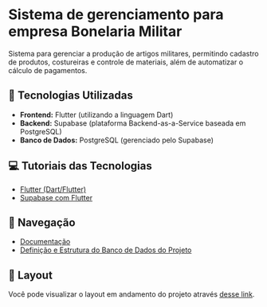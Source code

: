 # Sistema de gerenciamento para empresa Bonelaria Militar

Sistema para gerenciar a produção de artigos militares, permitindo cadastro de produtos, costureiras e controle de materiais, além de automatizar o cálculo de pagamentos.

## 🚀 Tecnologias Utilizadas

- **Frontend:** Flutter (utilizando a linguagem Dart)
- **Backend:** Supabase (plataforma Backend-as-a-Service baseada em PostgreSQL)
- **Banco de Dados:** PostgreSQL (gerenciado pelo Supabase)

## 💻 Tutoriais das Tecnologias

- [Flutter (Dart/Flutter)](https://www.youtube.com/playlist?list=PLMdYygf53DP5H-svtc_FFhXuentwmLCFH)
- [Supabase com Flutter](https://www.youtube.com/playlist?list=PL5S4mPUpp4OtkMf5LNDLXdTcAp1niHjoL)

## 📄 Navegação

- [Documentação](docs)
- [Definição e Estrutura do Banco de Dados do Projeto](sistema/banco_dados/projeto01.md)

## 🔖 Layout

Você pode visualizar o layout em andamento do projeto através [desse link](https://www.figma.com/proto/wAXtRhq9vecHflG6kFFmLl/Bonelaria-Militar?page-id=0%3A1&node-id=2-6&p=f&viewport=489%2C-263%2C0.94&t=vbeZYwA2PVI00TB6-1&scaling=scale-down&content-scaling=fixed&starting-point-node-id=2%3A6).
